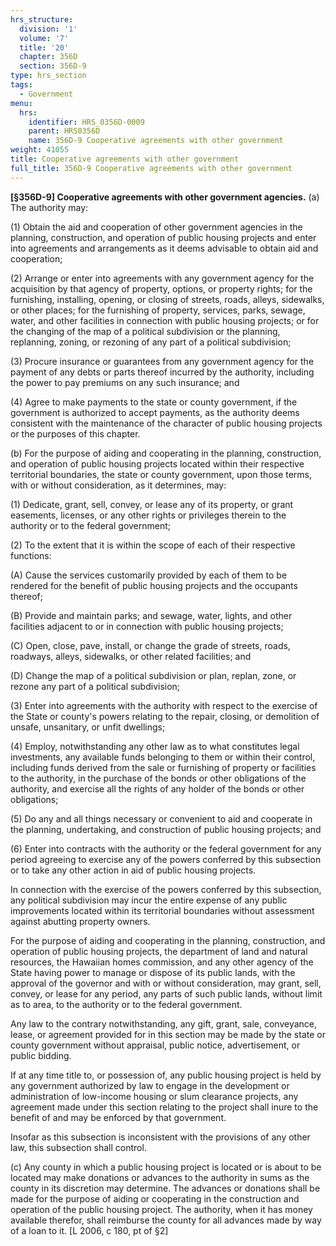 ```yaml
---
hrs_structure:
  division: '1'
  volume: '7'
  title: '20'
  chapter: 356D
  section: 356D-9
type: hrs_section
tags:
  - Government
menu:
  hrs:
    identifier: HRS_0356D-0009
    parent: HRS0356D
    name: 356D-9 Cooperative agreements with other government
weight: 41055
title: Cooperative agreements with other government
full_title: 356D-9 Cooperative agreements with other government
---
```

**[§356D-9] Cooperative agreements with other government agencies.** (a) The authority may:

(1) Obtain the aid and cooperation of other government agencies in the planning, construction, and operation of public housing projects and enter into agreements and arrangements as it deems advisable to obtain aid and cooperation;

(2) Arrange or enter into agreements with any government agency for the acquisition by that agency of property, options, or property rights; for the furnishing, installing, opening, or closing of streets, roads, alleys, sidewalks, or other places; for the furnishing of property, services, parks, sewage, water, and other facilities in connection with public housing projects; or for the changing of the map of a political subdivision or the planning, replanning, zoning, or rezoning of any part of a political subdivision;

(3) Procure insurance or guarantees from any government agency for the payment of any debts or parts thereof incurred by the authority, including the power to pay premiums on any such insurance; and

(4) Agree to make payments to the state or county government, if the government is authorized to accept payments, as the authority deems consistent with the maintenance of the character of public housing projects or the purposes of this chapter.

(b) For the purpose of aiding and cooperating in the planning, construction, and operation of public housing projects located within their respective territorial boundaries, the state or county government, upon those terms, with or without consideration, as it determines, may:

(1) Dedicate, grant, sell, convey, or lease any of its property, or grant easements, licenses, or any other rights or privileges therein to the authority or to the federal government;

(2) To the extent that it is within the scope of each of their respective functions:

(A) Cause the services customarily provided by each of them to be rendered for the benefit of public housing projects and the occupants thereof;

(B) Provide and maintain parks; and sewage, water, lights, and other facilities adjacent to or in connection with public housing projects;

(C) Open, close, pave, install, or change the grade of streets, roads, roadways, alleys, sidewalks, or other related facilities; and

(D) Change the map of a political subdivision or plan, replan, zone, or rezone any part of a political subdivision;

(3) Enter into agreements with the authority with respect to the exercise of the State or county's powers relating to the repair, closing, or demolition of unsafe, unsanitary, or unfit dwellings;

(4) Employ, notwithstanding any other law as to what constitutes legal investments, any available funds belonging to them or within their control, including funds derived from the sale or furnishing of property or facilities to the authority, in the purchase of the bonds or other obligations of the authority, and exercise all the rights of any holder of the bonds or other obligations;

(5) Do any and all things necessary or convenient to aid and cooperate in the planning, undertaking, and construction of public housing projects; and

(6) Enter into contracts with the authority or the federal government for any period agreeing to exercise any of the powers conferred by this subsection or to take any other action in aid of public housing projects.

In connection with the exercise of the powers conferred by this subsection, any political subdivision may incur the entire expense of any public improvements located within its territorial boundaries without assessment against abutting property owners.

For the purpose of aiding and cooperating in the planning, construction, and operation of public housing projects, the department of land and natural resources, the Hawaiian homes commission, and any other agency of the State having power to manage or dispose of its public lands, with the approval of the governor and with or without consideration, may grant, sell, convey, or lease for any period, any parts of such public lands, without limit as to area, to the authority or to the federal government.

Any law to the contrary notwithstanding, any gift, grant, sale, conveyance, lease, or agreement provided for in this section may be made by the state or county government without appraisal, public notice, advertisement, or public bidding.

If at any time title to, or possession of, any public housing project is held by any government authorized by law to engage in the development or administration of low-income housing or slum clearance projects, any agreement made under this section relating to the project shall inure to the benefit of and may be enforced by that government.

Insofar as this subsection is inconsistent with the provisions of any other law, this subsection shall control.

(c) Any county in which a public housing project is located or is about to be located may make donations or advances to the authority in sums as the county in its discretion may determine. The advances or donations shall be made for the purpose of aiding or cooperating in the construction and operation of the public housing project. The authority, when it has money available therefor, shall reimburse the county for all advances made by way of a loan to it. [L 2006, c 180, pt of §2]